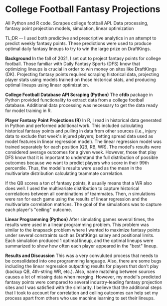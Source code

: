 # College Football Fantasy Projections
All Python and R code. Scrapes college football API. Data processing, fantasy point projection models, simulation, linear optimization

TL;DR --
I used both predictive and prescriptive analytics in an attempt to predict weekly fantasy points. These predictions were used to produce optimal daily fantasy lineups to try to win the large prize on DraftKings.

**Background**
In the fall of 2021, I set out to project fantasy points for college football. Those familiar with Daily Fantasy Sports (DFS) know that optimizing lineups is crucial in order to win money on sites like DraftKings (DK). Projecting fantasy points required scraping historical data, projecting player stats using models trained on those historical stats, and producing optimal lineups using linear optimization.

**College Football Database API Scraping (Python)**
The **cfdb** package in Python provided functionality to extract data from a college football database. Additional data processing was necessary to get the data ready for model training in R.

**Player Fantasy Point Projections (R)**
In R, I read in historical data generated in Python and performed additional work. This included calculating historical fantasy points and pulling in data from other sources (i.e., injury data to exclude that week's injured players; betting spread data used as model features in linear regression model). The linear regression model was trained separately for each position (QB, RB, WR). The model's results were considered average outcomes for a given week. However, those that play DFS know that it is important to understand the full distribution of possible outcomes because we want to predict players who score in their 99th percentile. Thus, the model's results were used as the mean in the multivariate distribution calculating teammate correlation. 

If the QB scores a ton of fantasy points, it usually means that a WR also does well. I used the multivariate distribution to capture historical correlations between all combinations of teammates. Then, *n* simulations were ran for each game using the results of linear regression and the multivariate correlation matrices. The goal of the simulations was to capture each player's "ceiling" outcome. 

**Linear Programming (Python)**
After simulating games several times, the results were used in a linear programming problem. This problem was similar to the knapsack problem where I wanted to maximize fantasy points under several constraints such as DraftKings salary and positional limits. Each simulation produced 1 optimal lineup, and the optimal lineups were summarized to show how often each player appeared in the "best" lineup.

**Results and Discussion**
This was a very convuluted process that needs to be consolidated into one programming language. Also, there are some bugs including the linear regression outputting results for players that don't play (backup QB, 4th-string WR, etc.). Also, name matching between sources causes a lot of missing data when merging. However, my model's predicted fantasy points were compared to several industry-leading fantasy projection sites and I was satisfied with the similarity. I believe that the additional steps that I took to account for correlation and ceiling outcomes can help set my process apart from others who use machine learning to set their lineups.
